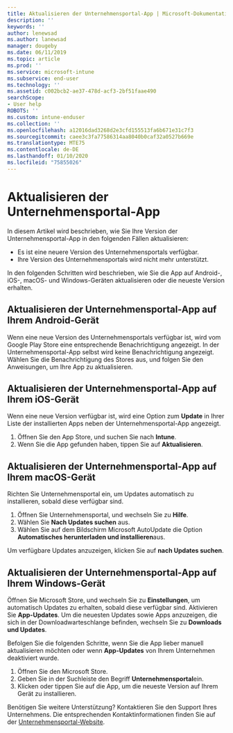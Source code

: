 ```yaml
---
title: Aktualisieren der Unternehmensportal-App | Microsoft-Dokumentation
description: ''
keywords: ''
author: lenewsad
ms.author: lanewsad
manager: dougeby
ms.date: 06/11/2019
ms.topic: article
ms.prod: ''
ms.service: microsoft-intune
ms.subservice: end-user
ms.technology: ''
ms.assetid: c002bcb2-ae37-478d-acf3-2bf51faae490
searchScope:
- User help
ROBOTS: ''
ms.custom: intune-enduser
ms.collection: ''
ms.openlocfilehash: a12016dad3268d2e3cfd155513fa6b671e31c7f3
ms.sourcegitcommit: caee3c3fa77586314aa8040b0caf32a0527b669e
ms.translationtype: MTE75
ms.contentlocale: de-DE
ms.lasthandoff: 01/10/2020
ms.locfileid: "75855026"
---
```

# <a name="how-to-update-the-company-portal-app"></a>Aktualisieren der Unternehmensportal-App

In diesem Artikel wird beschrieben, wie Sie Ihre Version der Unternehmensportal-App in den folgenden Fällen aktualisieren:  
* Es ist eine neuere Version des Unternehmensportals verfügbar.
* Ihre Version des Unternehmensportals wird nicht mehr unterstützt.

In den folgenden Schritten wird beschrieben, wie Sie die App auf Android-, iOS-, macOS- und Windows-Geräten aktualisieren oder die neueste Version erhalten.    

## <a name="update-the-company-portal-app-on-your-android-device"></a>Aktualisieren der Unternehmensportal-App auf Ihrem Android-Gerät  

Wenn eine neue Version des Unternehmensportals verfügbar ist, wird vom Google Play Store eine entsprechende Benachrichtigung angezeigt. In der Unternehmensportal-App selbst wird keine Benachrichtigung angezeigt. Wählen Sie die Benachrichtigung des Stores aus, und folgen Sie den Anweisungen, um Ihre App zu aktualisieren. 

## <a name="update-the-company-portal-app-on-your-ios-device"></a>Aktualisieren der Unternehmensportal-App auf Ihrem iOS-Gerät  

Wenn eine neue Version verfügbar ist, wird eine Option zum **Update** in Ihrer Liste der installierten Apps neben der Unternehmensportal-App angezeigt.  

1. Öffnen Sie den App Store, und suchen Sie nach **Intune**.  
2. Wenn Sie die App gefunden haben, tippen Sie auf **Aktualisieren**.  

## <a name="update-the-company-portal-app-on-your-macos-device"></a>Aktualisieren der Unternehmensportal-App auf Ihrem macOS-Gerät

Richten Sie Unternehmensportal ein, um Updates automatisch zu installieren, sobald diese verfügbar sind. 

1. Öffnen Sie Unternehmensportal, und wechseln Sie zu **Hilfe**. 
2. Wählen Sie **Nach Updates suchen** aus. 
3. Wählen Sie auf dem Bildschirm Microsoft AutoUpdate die Option **Automatisches herunterladen und installieren**aus. 

Um verfügbare Updates anzuzeigen, klicken Sie auf **nach Updates suchen**.  

## <a name="update-the-company-portal-app-on-your-windows-device"></a>Aktualisieren der Unternehmensportal-App auf Ihrem Windows-Gerät
Öffnen Sie Microsoft Store, und wechseln Sie zu **Einstellungen**, um automatisch Updates zu erhalten, sobald diese verfügbar sind. Aktivieren Sie **App-Updates**. Um die neuesten Updates sowie Apps anzuzeigen, die sich in der Downloadwarteschlange befinden, wechseln Sie zu **Downloads und Updates**.  

Befolgen Sie die folgenden Schritte, wenn Sie die App lieber manuell aktualisieren möchten oder wenn **App-Updates** von Ihrem Unternehmen deaktiviert wurde.  
1. Öffnen Sie den Microsoft Store.
2. Geben Sie in der Suchleiste den Begriff **Unternehmensportal**ein.
3. Klicken oder tippen Sie auf die App, um die neueste Version auf Ihrem Gerät zu installieren. 


Benötigen Sie weitere Unterstützung? Kontaktieren Sie den Support Ihres Unternehmens. Die entsprechenden Kontaktinformationen finden Sie auf der [Unternehmensportal-Website](https://go.microsoft.com/fwlink/?linkid=2010980).

